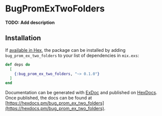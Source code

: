 # BugPromExTwoFolders

**TODO: Add description**

## Installation

If [available in Hex](https://hex.pm/docs/publish), the package can be installed
by adding `bug_prom_ex_two_folders` to your list of dependencies in `mix.exs`:

```elixir
def deps do
  [
    {:bug_prom_ex_two_folders, "~> 0.1.0"}
  ]
end
```

Documentation can be generated with [ExDoc](https://github.com/elixir-lang/ex_doc)
and published on [HexDocs](https://hexdocs.pm). Once published, the docs can
be found at [https://hexdocs.pm/bug_prom_ex_two_folders](https://hexdocs.pm/bug_prom_ex_two_folders).

